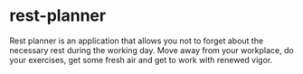# rest-planner
Rest planner is an application that allows you not to forget about the necessary rest during the working day.
Move away from your workplace, do your exercises, get some fresh air and get to work with renewed vigor.
